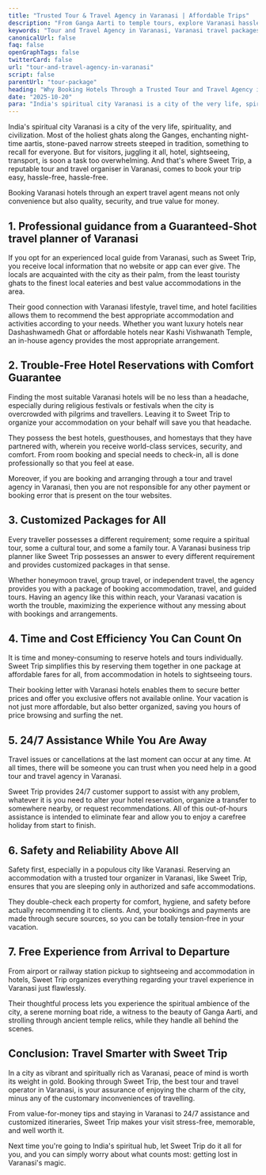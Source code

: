 ```yaml
---
title: "Trusted Tour & Travel Agency in Varanasi | Affordable Trips"
description: "From Ganga Aarti to temple tours, explore Varanasi hassle-free. Get customized packages & local experiences with expert travel support."
keywords: "Tour and Travel Agency in Varanasi, Varanasi travel packages, Varanasi sightseeing, Varanasi tours, travel agency Varanasi"
canonicalUrl: false
faq: false
openGraphTags: false
twitterCard: false
url: "tour-and-travel-agency-in-varanasi"
script: false
parentUrl: "tour-package"
heading: "Why Booking Hotels Through a Trusted Tour and Travel Agency in Varanasi Makes Your Trip Stress-Free"
date: "2025-10-20"
para: "India's spiritual city Varanasi is a city of the very life, spirituality, and civilization. Most of the holiest ghats along the Ganges, enchanting night-time aartis, stone-paved narrow streets steeped in tradition, something to recall for everyone. But for visitors, juggling it all, hotel, sightseeing, transport, is soon a task too overwhelming. And that's where Sweet Trip, a reputable tour and travel organiser in Varanasi, comes to book your trip easy, hassle-free, hassle-free."
---
```


<p>India's spiritual city Varanasi is a city of the very life, spirituality, and civilization. Most of the holiest ghats along the Ganges, enchanting night-time aartis, stone-paved narrow streets steeped in tradition, something to recall for everyone. But for visitors, juggling it all, hotel, sightseeing, transport, is soon a task too overwhelming. And that's where Sweet Trip, a reputable tour and travel organiser in Varanasi, comes to book your trip easy, hassle-free, hassle-free.</p>
<p className="mt-2">Booking Varanasi hotels through an expert travel agent means not only convenience but also quality, security, and true value for money.</p>
<h2 className="mt-5 font-bold">
1. Professional guidance from a Guaranteed-Shot travel planner of Varanasi
</h2>
<p>
           If you opt for an experienced local guide from Varanasi, such as Sweet Trip, you receive local information that no website or app can ever give. The locals are acquainted with the city as their palm, from the least touristy ghats to the finest local eateries and best value accommodations in the area.
              </p>
              <p className="mt-2">Their good connection with Varanasi lifestyle, travel time, and hotel facilities allows them to recommend the best appropriate accommodation and activities according to your needs. Whether you want luxury hotels near Dashashwamedh Ghat or affordable hotels near Kashi Vishwanath Temple, an in-house agency provides the most appropriate arrangement.</p>
              <h2 className="mt-5 font-bold">
             2. Trouble-Free Hotel Reservations with Comfort Guarantee
              </h2>
              <p>Finding the most suitable Varanasi hotels will be no less than a headache, especially during religious festivals or festivals when the city is overcrowded with pilgrims and travellers. Leaving it to Sweet Trip to organize your accommodation on your behalf will save you that headache.</p>
              <p className="mt-2">They possess the best hotels, guesthouses, and homestays that they have partnered with, wherein you receive world-class services, security, and comfort. From room booking and special needs to check-in, all is done professionally so that you feel at ease.</p>
              <p className="mt-2">Moreover, if you are booking and arranging through a tour and travel agency in Varanasi, then you are not responsible for any other payment or booking error that is present on the tour websites.</p>
              <h2 className="mt-5 font-bold">3. Customized Packages for All</h2>
              <p>Every traveller possesses a different requirement; some require a spiritual tour, some a cultural tour, and some a family tour. A Varanasi business trip planner like Sweet Trip possesses an answer to every different requirement and provides customized packages in that sense.</p>
               <p className="mt-2">
                Whether honeymoon travel, group travel, or independent travel, the agency provides you with a package of booking accommodation, travel, and guided tours. Having an agency like this within reach, your Varanasi vacation is worth the trouble, maximizing the experience without any messing about with bookings and arrangements.
              </p>
               <h2 className="mt-5 font-bold">
            4. Time and Cost Efficiency You Can Count On
              </h2>
              <p>It is time and money-consuming to reserve hotels and tours individually. Sweet Trip simplifies this by reserving them together in one package at affordable fares for all, from accommodation in hotels to sightseeing tours.</p>
              <p className="mt-2">Their booking letter with Varanasi hotels enables them to secure better prices and offer you exclusive offers not available online. Your vacation is not just more affordable, but also better organized, saving you hours of price browsing and surfing the net.</p>
              <h2 className="mt-5 font-bold">5. 24/7 Assistance While You Are Away</h2>
              <p>Travel issues or cancellations at the last moment can occur at any time. At all times, there will be someone you can trust when you need help in a good tour and travel agency in Varanasi.</p>
              <p className="mt-2">Sweet Trip provides 24/7 customer support to assist with any problem, whatever it is you need to alter your hotel reservation, organize a transfer to somewhere nearby, or request recommendations. All of this out-of-hours assistance is intended to eliminate fear and allow you to enjoy a carefree holiday from start to finish.</p>              
               <h2 className="mt-5 font-bold">6. Safety and Reliability Above All</h2>
              <p>Safety first, especially in a populous city like Varanasi. Reserving an accommodation with a trusted tour organizer in Varanasi, like Sweet Trip, ensures that you are sleeping only in authorized and safe accommodations.</p>
              <p className="mt-2">They double-check each property for comfort, hygiene, and safety before actually recommending it to clients. And, your bookings and payments are made through secure sources, so you can be totally tension-free in your vacation.</p>
               <h2 className="mt-5 font-bold">7. Free Experience from Arrival to Departure</h2>
              <p>From airport or railway station pickup to sightseeing and accommodation in hotels, Sweet Trip organizes everything regarding your travel experience in Varanasi just flawlessly.</p>
              <p className="mt-2">Their thoughtful process lets you experience the spiritual ambience of the city, a serene morning boat ride, a witness to the beauty of Ganga Aarti, and strolling through ancient temple relics, while they handle all behind the scenes.</p>
               <h2 className="mt-5 font-bold">Conclusion: Travel Smarter with Sweet Trip</h2>
              <p>In a city as vibrant and spiritually rich as Varanasi, peace of mind is worth its weight in gold. Booking through Sweet Trip, the best tour and travel operator in Varanasi, is your assurance of enjoying the charm of the city, minus any of the customary inconveniences of travelling.</p>
              <p className="mt-2">From value-for-money tips and staying in Varanasi to 24/7 assistance and customized itineraries, Sweet Trip makes your visit stress-free, memorable, and well worth it.</p>
<p className="mt-2">Next time you're going to India's spiritual hub, let Sweet Trip do it all for you, and you can simply worry about what counts most: getting lost in Varanasi's magic.</p>
